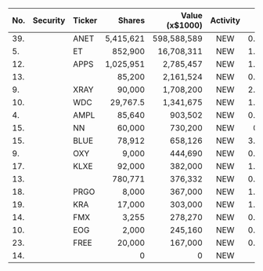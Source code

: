 No. | Security | Ticker | Shares | Value (x$1000) | Activity | % Port
|--- | --- | --- | ---:| ---:|:---:| ---:|
 39.||ANET</a>|5,415,621|598,588,589|NEW|0.47%|<a href=rel="bookmark"></a>
5.||ET</a>|852,900|16,708,311|NEW|1.41%|<a href=rel="bookmark"></a>
12.||APPS</a>|1,025,951|2,785,457|NEW|1.14%|<a href=rel="bookmark"></a>
13.|||85,200|2,161,524|NEW|0.88%|rel="bookmark"></a>
9.||XRAY</a>|90,000|1,708,200|NEW|2.43%|<a href=rel="bookmark"></a>
10.||WDC</a>|29,767.5|1,341,675|NEW|1.91%|<a href=rel="bookmark"></a>
4.||AMPL</a>|85,640|903,502|NEW|0.15%|<a href=rel="bookmark"></a>
15.||NN</a>|60,000|730,200|NEW|0.3%|<a href=rel="bookmark"></a>
15.||BLUE</a>|78,912|658,126|NEW|3.44%|<a href=rel="bookmark"></a>
9.||OXY</a>|9,000|444,690|NEW|0.03%|<a href=rel="bookmark"></a>
17.||KLXE</a>|92,000|382,000|NEW|1.81%|<a href=rel="bookmark"></a>
13.|||780,771|376,332|NEW|0.53%|rel="bookmark"></a>
18.||PRGO</a>|8,000|367,000|NEW|1.74%|<a href=rel="bookmark"></a>
19.||KRA</a>|17,000|303,000|NEW|1.44%|<a href=rel="bookmark"></a>
14.||FMX</a>|3,255|278,270|NEW|0.39%|<a href=rel="bookmark"></a>
10.||EOG</a>|2,000|245,160|NEW|0.02%|<a href=rel="bookmark"></a>
23.||FREE</a>|20,000|167,000|NEW|0.79%|<a href=rel="bookmark"></a>
14.|||0|0|NEW|0%|rel="bookmark"></a>
